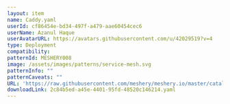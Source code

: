 ```yaml
---
layout: item
name: Caddy.yaml
userId: cf86454e-bd34-497f-a479-aae60454cec6
userName: Azanul Haque
userAvatarURL: https://avatars.githubusercontent.com/u/42029519?v=4
type: Deployment
compatibility: 
patternId: MESHERY008
image: /assets/images/patterns/service-mesh.svg
patternInfo: ""
patternCaveats: ""
URL: 'https://raw.githubusercontent.com/meshery/meshery.io/master/catalog/2c84b5ed-a45e-4401-95fd-48520c146214.yaml'
downloadLink: 2c84b5ed-a45e-4401-95fd-48520c146214.yaml
---
```

